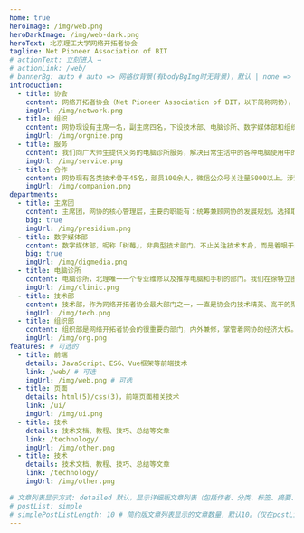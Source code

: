 ```yaml
---
home: true
heroImage: /img/web.png
heroDarkImage: /img/web-dark.png
heroText: 北京理工大学网络开拓者协会
tagline: Net Pioneer Association of BIT
# actionText: 立刻进入 →
# actionLink: /web/
# bannerBg: auto # auto => 网格纹背景(有bodyBgImg时无背景)，默认 | none => 无 | '大图地址' | background: 自定义背景样式       提示：如发现文本颜色不适应你的背景时可以到palette.styl修改$bannerTextColor变量
introduction:
  - title: 协会
    content: 网络开拓者协会（Net Pioneer Association of BIT，以下简称网协），成立于1997年，是北京理工大学校内规模最大的社团之一，本着“网络无限，开拓不懈”的精神，不断摸索、引领校园网络建设，后成为校团委领导的全校唯一IT类学生组织。经过20年的不断成长，各项规章制度和硬件设备基本完善，成长为北理最大的网络服务提供团体。
    imgUrl: /img/network.png
  - title: 组织
    content: 网协现设有主席一名，副主席四名，下设技术部、电脑诊所、数字媒体部和组织部，每个部门由分管主席、一名部长和多名副部长管理，管理层涵盖大二到大四学生，另设有技术保障中心，由历届优秀成员组成，旨在提供技术方面的支持和保障。
    imgUrl: /img/orgnize.png
  - title: 服务
    content: 我们向广大师生提供义务的电脑诊所服务，解决日常生活中的各种电脑使用中的问题。同时，我们也提供直播服务，基于网协自主开发和维护的校园网直播系统NPLive，运用网协搭建的高可用高拓展性的视频流分发系统，可以向校园网用户提供免流量高清视频直播服务。
    imgUrl: /img/service.png
  - title: 合作
    content: 网协现有各类技术骨干45名，部员100余人，微信公众号关注量5000以上。涉猎广泛，可进行服务器开发，网页设计，安卓&IOS开发，可承接各类外场活动，微信软文推广，文化活动企划，欢迎合作咨询。
    imgUrl: /img/companion.png
departments:
  - title: 主席团
    content: 主席团，网协的核心管理层，主要的职能有：统筹兼顾网协的发展规划，选择取舍适合的项目及方向；在各个部门之间进行串联，团结成员关系，提高组织凝聚力；主席团成员也会按照自己的技术能力，参与各个项目的进行；并且，主席团成员也会为大家讲授课程，帮助大家了解更多与网络有关的技术知识，管理网协活动正常有序进行。
    big: true
    imgUrl: /img/presidium.png
  - title: 数字媒体部
    content: 数字媒体部，昵称「树莓」，非典型技术部门。不止关注技术本身，而是着眼于新媒体运营、宣传造势、做与人有关，与美有关的事业。在这里，你可以得到基础的PS、AE、PR软件使用培训，掌握微信公众号等新媒体平台的运作经营、学习信息传媒和艺术设计的基本知识。如果你不甘心成为一个程序猿，如果你对于美已然自有见解，如果你想体验技术之外的磅礴力量，请加入我们。
    big: true
    imgUrl: /img/digmedia.png
  - title: 电脑诊所
    content: 电脑诊所，北理唯一一个专业维修以及推荐电脑和手机的部门。我们在徐特立图书馆有一个自己独立的阅览室——三楼自然科学第二阅览室311G。加入我们，你可以碰到会修各种电脑小问题的部长们，以及会各种编程语言以及debug的大神们，同时也会遇到各种各样的妹子来向你寻求帮助。同时，这里也可以给你提供一个能够亲自动手实践，亲自遇到问题并亲自解决的平台，这里可以让你增强动手能力，也可以让你增强交际能力。懂得更多，遇到更多，学到更多，就在北理网协电脑诊所。
    imgUrl: /img/clinic.png
  - title: 技术部
    content: 技术部，作为网络开拓者协会最大部门之一，一直是协会内技术精英、高干的聚集地。技术部以分享、创新、完善、发展技术为理念，最主要的任务就是为网协提供技术支持。参加技术部，技术部提供基础的C语言讲座，进阶的unity游戏制作和安卓端APP开发，还有亲自参与制作项目的机会。技多不压身，技术部也和诊所合作，为学习系统维护和硬件组装提供平台。在网协学习技术的过程中，没有持之以恒的毅力和踏实肯干的性格是很难做好的。技术并不是照猫画虎的模仿，研究技术是学生在校学习中对能力发展的一大助力。
    imgUrl: /img/tech.png
  - title: 组织部
    content: 组织部是网络开拓者协会的很重要的部门，内外兼修，掌管着网协的经济大权。内负责与各部门之间的交流合作以及一些日常事务的管理如人员考核，会议记录，内部活动策划，最重要的是我们也管理经济支出。外负责联系社会和学校，主要是拉赞助为网协的一些活动筹集资金，是我们接触社会，了解社会，融入社会的锻炼平台。如果你觉得自己交际能力和语言表达能力还不错，想在一个技术氛围浓厚的组织提升自己的能力，那么组织部将是你的不二选择，欢迎加入我们！
    imgUrl: /img/org.png
features: # 可选的
  - title: 前端
    details: JavaScript、ES6、Vue框架等前端技术
    link: /web/ # 可选
    imgUrl: /img/web.png # 可选
  - title: 页面
    details: html(5)/css(3)，前端页面相关技术
    link: /ui/
    imgUrl: /img/ui.png
  - title: 技术
    details: 技术文档、教程、技巧、总结等文章
    link: /technology/
    imgUrl: /img/other.png
  - title: 技术
    details: 技术文档、教程、技巧、总结等文章
    link: /technology/
    imgUrl: /img/other.png

# 文章列表显示方式: detailed 默认，显示详细版文章列表（包括作者、分类、标签、摘要、分页等）| simple => 显示简约版文章列表（仅标题和日期）| none 不显示文章列表
# postList: simple
# simplePostListLength: 10 # 简约版文章列表显示的文章数量，默认10。（仅在postList设置为simple时生效）
---
```



<!-- 小熊猫 -->
<!-- <img src="/img/panda-waving.png" class="panda no-zoom" style="width: 130px;height: 115px;opacity: 0.8;margin-bottom: -4px;padding-bottom:0;position: fixed;bottom: 0;left: 0.5rem;z-index: 1;"> -->

<!--
## 关于

### 📚Blog
这是一个兼具博客文章、知识管理、文档查找的个人网站，主要内容是Web前端技术。如果你喜欢这个博客&主题欢迎到[GitHub](https://github.com/xugaoyi/vuepress-theme-vdoing)点个Star、获取源码，或者交换[友链](/friends/) ( •̀ ω •́ )✧

### 🎨Theme
本站主题是根据[VuePress](https://vuepress.vuejs.org/zh/)的默认主题修改而成。取名`Vdoing`(维度)，旨在轻松打造一个`结构化`与`碎片化`并存的个人在线知识库&博客，让你的知识海洋像一本本书一样清晰易读。配合多维索引，让每一个知识点都可以快速定位！ 更多[详情](https://github.com/xugaoyi/vuepress-theme-vdoing)。

<a href="https://github.com/xugaoyi/vuepress-theme-vdoing" target="_blank"><img src='https://img.shields.io/github/stars/xugaoyi/vuepress-theme-vdoing' alt='GitHub stars' class="no-zoom"></a>
<a href="https://github.com/xugaoyi/vuepress-theme-vdoing" target="_blank"><img src='https://img.shields.io/github/forks/xugaoyi/vuepress-theme-vdoing' alt='GitHub forks' class="no-zoom"></a>

</br>


## 特色功能
博客部分特色功能介绍

#### 一站式技术搜索

   博客内容中包含部分技术教程，可以利用搜索框快速搜索到相关文档，即使博客中没有的，你还可以选择最下方的 `在XXX中搜索“xxx”` 快速到达你想要找的内容。

#### 深色模式与阅读模式
关爱程序员，保护视力，点击右下角的主题模式按钮试试吧~

#### Demo演示模块
   为了更直观的展示一些代码的效果，博客添加了demo模块插件，可查看demo、源码，以及跳转到codepen在线编辑。**示例**：

::: demo [vanilla]
```html
<html>
  <div id="vanilla-box"></div>
</html>
<script>
  var box = document.getElementById('vanilla-box')
  box.innerHTML = 'Hello World! Welcome to EB'
</script>
<style>
#vanilla-box {
  color: #11a8cd;
}
</style>
```
:::


## :email: 联系

- **WeChat or QQ**: <a href="tencent://message/?uin=894072666&Site=&Menu=yesUrl" class='qq'>894072666</a>
- **Email**: <a href="mailto:894072666@qq.com">894072666@qq.com</a>
- **GitHub**: <https://github.com/xugaoyi>

</br>  -->
